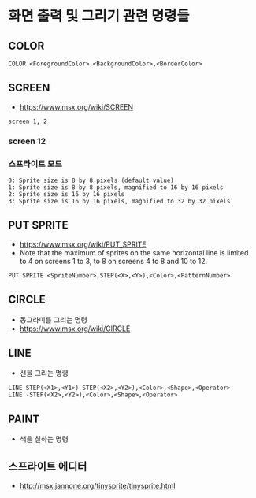 # 화면 출력 및 그리기 관련 명령들

## COLOR

```
COLOR <ForegroundColor>,<BackgroundColor>,<BorderColor>
```

## SCREEN

- <https://www.msx.org/wiki/SCREEN>

```
screen 1, 2 
```

### screen 12



### 스프라이트 모드

```
0: Sprite size is 8 by 8 pixels (default value)
1: Sprite size is 8 by 8 pixels, magnified to 16 by 16 pixels
2: Sprite size is 16 by 16 pixels
3: Sprite size is 16 by 16 pixels, magnified to 32 by 32 pixels
```

## PUT SPRITE

- <https://www.msx.org/wiki/PUT_SPRITE>
-  Note that the maximum of sprites on the same horizontal line is limited to 4 on screens 1 to 3, to 8 on screens 4 to 8 and 10 to 12.

```
PUT SPRITE <SpriteNumber>,STEP(<X>,<Y>),<Color>,<PatternNumber>
```

## CIRCLE

- 동그라미를 그리는 명령
- https://www.msx.org/wiki/CIRCLE

## LINE

- 선을 그리는 명령

```basic
LINE STEP(<X1>,<Y1>)-STEP(<X2>,<Y2>),<Color>,<Shape>,<Operator>
LINE -STEP(<X2>,<Y2>),<Color>,<Shape>,<Operator>
```

## PAINT

- 색을 칠하는 명령


## 스프라이트 에디터

- http://msx.jannone.org/tinysprite/tinysprite.html
